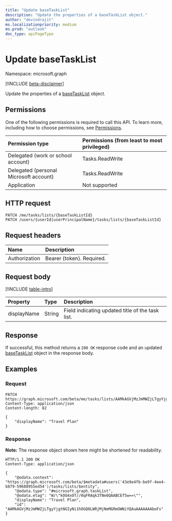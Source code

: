 ```yaml
---
title: "Update baseTaskList"
description: "Update the properties of a baseTaskList object."
author: "devindrajit"
ms.localizationpriority: medium
ms.prod: "outlook"
doc_type: apiPageType
---
```


# Update baseTaskList
Namespace: microsoft.graph

[!INCLUDE [beta-disclaimer](../../includes/beta-disclaimer.md)]

Update the properties of a [baseTaskList](../resources/basetasklist.md) object.

## Permissions
One of the following permissions is required to call this API. To learn more, including how to choose permissions, see [Permissions](/graph/permissions-reference).

|Permission type|Permissions (from least to most privileged)|
|:---|:---|
|Delegated (work or school account)|Tasks.ReadWrite|
|Delegated (personal Microsoft account)|Tasks.ReadWrite|
|Application|Not supported|

## HTTP request

<!-- {
  "blockType": "ignored"
}
-->
``` http
PATCH /me/tasks/lists/{baseTaskListId}
PATCH /users/{userId|userPrincipalName}/tasks/lists/{baseTaskListId}
```

## Request headers
|Name|Description|
|:---|:---|
|Authorization|Bearer {token}. Required.|

## Request body
[!INCLUDE [table-intro](../../includes/update-property-table-intro.md)]


|Property|Type|Description|
|:---|:---|:---|
|displayName|String|Field indicating updated title of the task list.|



## Response

If successful, this method returns a `200 OK` response code and an updated [baseTaskList](../resources/basetasklist.md) object in the response body.

## Examples

### Request
<!-- {
  "blockType": "request",
  "name": "update_basetasklist"
}
-->
``` http
PATCH https://graph.microsoft.com/beta/me/tasks/lists/AAMkAGVjMzJmMWZjLTgyYjgtNGIyNi1hOGQ0LWRjMjNmMGRmOWNiYQAuAAAAAAAboFs
Content-Type: application/json
Content-length: 82

{
    "displayName": "Travel Plan"
}
```


### Response
**Note:** The response object shown here might be shortened for readability.
<!-- {
  "blockType": "response",
  "truncated": true,
  "@odata.type": "#microsoft.graph.baseTaskList"
}
-->
``` http
HTTP/1.1 200 OK
Content-Type: application/json

{
    "@odata.context": "https://graph.microsoft.com/beta/$metadata#users('43e9e4fb-be9f-4ee4-b879-59688955ed54')/tasks/lists/$entity",
    "@odata.type": "#microsoft.graph.taskList",
    "@odata.etag": "W/\"kOO4xOT//0qFRAqk3TNe0QAABCEf5w==\"",
    "displayName": "Travel Plan",
    "id": "AAMkAGVjMzJmMWZjLTgyYjgtNGIyNi1hOGQ0LWRjMjNmMGRmOWNiYQAuAAAAAAAboFs"
}
```

